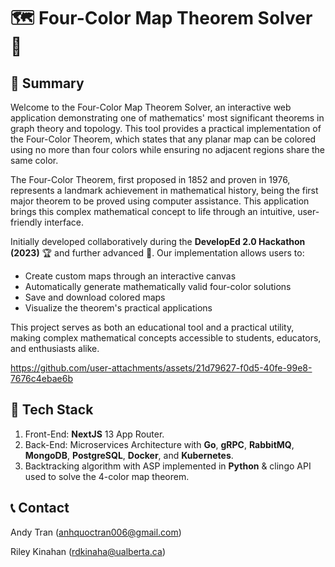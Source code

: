 # 🗺️ Four-Color Map Theorem Solver 🎨

## 🌟 Summary

Welcome to the Four-Color Map Theorem Solver, an interactive web application demonstrating one of mathematics' most significant theorems in graph theory and topology. This tool provides a practical implementation of the Four-Color Theorem, which states that any planar map can be colored using no more than four colors while ensuring no adjacent regions share the same color.

The Four-Color Theorem, first proposed in 1852 and proven in 1976, represents a landmark achievement in mathematical history, being the first major theorem to be proved using computer assistance. This application brings this complex mathematical concept to life through an intuitive, user-friendly interface.

Initially developed collaboratively during the **DevelopEd 2.0 Hackathon (2023)** 🏆 and further advanced 🚀. Our implementation allows users to:
- Create custom maps through an interactive canvas
- Automatically generate mathematically valid four-color solutions
- Save and download colored maps
- Visualize the theorem's practical applications

This project serves as both an educational tool and a practical utility, making complex mathematical concepts accessible to students, educators, and enthusiasts alike.

https://github.com/user-attachments/assets/21d79627-f0d5-40fe-99e8-7676c4ebae6b

## 🚀 Tech Stack

1. Front-End: **NextJS** 13 App Router.
2. Back-End: Microservices Architecture with **Go**, **gRPC**, **RabbitMQ**, **MongoDB**, **PostgreSQL**, **Docker**, and **Kubernetes**.
3. Backtracking algorithm with ASP implemented in **Python** & clingo API used to solve the 4-color map theorem.

## 📞 Contact

Andy Tran (anhquoctran006@gmail.com)

Riley Kinahan (rdkinaha@ualberta.ca)

